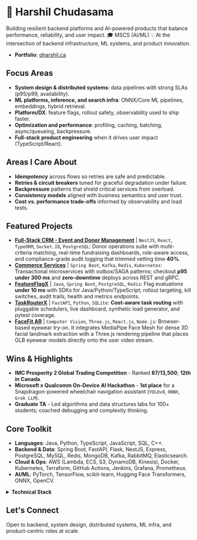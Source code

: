 # 🧠 Harshil Chudasama

Building resilient backend platforms and AI-powered products that balance performance, reliability, and user impact.
🎓 MSCS (AI/ML)
💡 At the intersection of backend infrastructure, ML systems, and product innovation.

- **Portfolio**: [qharshil.ca](https://qharshil.ca)

## Focus Areas
- **System design & distributed systems**: data pipelines with strong SLAs (p95/p99, availability).
- **ML platforms, inference, and search infra**: ONNX/Core ML pipelines, embeddings, hybrid retrieval.
- **Platform/DX**: feature flags, rollout safety, observability used to ship faster.
- **Optimization and performance**: profiling, caching, batching, async/queueing, backpressure.
- **Full-stack product engineering** when it drives user impact (TypeScript/React).

## Areas I Care About
- **Idempotency** across flows so retries are safe and predictable.
- **Retries & circuit breakers** tuned for graceful degradation under failure.
- **Backpressure** patterns that shield critical services from overload.
- **Consistency models** aligned with business semantics and user trust.
- **Cost vs. performance trade-offs** informed by observability and load tests.

## Featured Projects
- **[Full-Stack CRM - Event and Donor Management](https://github.com/QHarshil/Full-Stack-CRM---Events-and-Donor-Management)** | `NestJS`, `React`, `TypeORM`, `Socket.IO`, `PostgreSQL`: Donor operations suite with multi-criteria matching, real-time fundraising dashboards, role-aware access, and compliance-grade audit logging that trimmed vetting time **40%**.
- **[Commerce Services](https://github.com/QHarshil/Commerce-Services)** | `Spring Boot`, `Kafka`, `Redis`, `Kubernetes`: Transactional microservices with outbox/SAGA patterns; checkout **p95 under 300 ms** and **zero-downtime** deploys across REST and gRPC.
- **[FeatureFlagX](https://github.com/QHarshil/FeatureFlagX)** | `Java`, `Spring Boot`, `PostgreSQL`, `Redis`: Flag evaluations **under 10 ms** with SDKs for Java/Python/TypeScript; rollout targeting, kill switches, audit trails, health and metrics endpoints.
- **[TaskRouterX](https://github.com/QHarshil/TaskRouterX)** | `FastAPI`, `Python`, `SQLite`: **Cost-aware task routing** with pluggable schedulers, live dashboard, synthetic load generator, and pytest coverage.
- **[FaceFit AR](https://github.com/QHarshil/FaceFit-AR-Based-Virtual-Accessory-Try-On)** | `Computer Vision`, `Three.js`, `React.js`, `Node.js`: Browser-based eyewear try-on. It integrates MediaPipe Face Mesh for dense 3D facial landmark extraction with a Three.js rendering pipeline that places GLB eyewear models directly onto the user video stream.

## Wins & Highlights
- **IMC Prosperity 2 Global Trading Competition** - Ranked **87/13,500**; **12th in Canada**.
- **Microsoft x Qualcomm On-Device AI Hackathon** - **1st place** for a Snapdragon-powered wheelchair navigation assistant (`YOLOv8`, `ONNX`, `Grok LLM`).
- **Graduate TA** - Led algorithms and data structures labs for 100+ students; coached debugging and complexity thinking.

## Core Toolkit
- **Languages**: Java, Python, TypeScript, JavaScript, SQL, C++.
- **Backend & Data**: Spring Boot, FastAPI, Flask, NestJS, Express, PostgreSQL, MySQL, Redis, MongoDB, Kafka, RabbitMQ, Elasticsearch.
- **Cloud & Ops**: AWS (Lambda, ECS, S3, DynamoDB, Kinesis), Docker, Kubernetes, Terraform, GitHub Actions, Jenkins, Grafana, Prometheus.
- **AI/ML**: PyTorch, TensorFlow, scikit-learn, Hugging Face Transformers, ONNX, OpenCV.

<details>
  <summary><b>Technical Stack</b></summary>

  <p align="left">
    <a href="https://github.com/anuraghazra/github-readme-stats">
      <img src="https://github-readme-stats.vercel.app/api/top-langs/?username=QHarshil&layout=compact&langs_count=6&theme=transparent&hide_title=true" alt="Top Languages" height="150" />
    </a>
  </p>

  <!-- Optional: add streak stats by uncommenting below -->
  <!--
  <p>
    <a href="https://git.io/streak-stats">
      <img src="https://streak-stats.demolab.com/?user=QHarshil&theme=transparent&hide_longest_streak=true" alt="GitHub Streak" height="150" />
    </a>
  </p>
  -->

</details>

## Let's Connect
Open to backend, system design, distributed systems, ML infra, and product-centric roles at scale.
